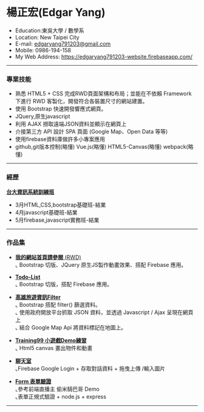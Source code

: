 <h1>楊正宏(Edgar Yang)</h1>
<ul>
  <li>Education:東吳大學 / 數學系
  <li>Location: New Taipei City</li>
  <li>E-mail:  
    <a href="mailto:edgaryang791203@gmail.com">edgaryang791203@gmail.com</a>
   </li>
  <li>Mobile: 0986-194-158</li></li>
  <li>My Web Address: 
    <a href="https://edgaryang791203-website.firebaseapp.com/" target="_blank">https://edgaryang791203-website.firebaseapp.com/</a>
  </li>
</ul>
<hr></hr>
<h3>專業技能</h3>
<ul>
  <li>熟悉 HTML5 + CSS 完成RWD頁面架構和布局；並能在不依賴 Framework 下進行 RWD 客製化，開發符合各裝置尺寸的網站建置。</li>
  <li>使用 Bootstrap 快速開發響應式網頁。</li>
  <li>JQuery,原生javascript</li>
  <li>利用 AJAX 撈取遠端JSON資料並顯示在網頁上</li>
  <li>介接第三方 API 設計 SPA 頁面 (Google Map、Open Data 等等)</li>
  <li>使用firebase資料庫做許多小專案應用</li>
  <li>github,git版本控制(略懂) 
      Vue.js(略懂) 
      HTML5-Canvas(略懂) 
      webpack(略懂)
  </li>
</ul>
<hr></hr>
<h3>經歷</h3>
<a href="https://train.csie.ntu.edu.tw/train/">
    <b>台大資訊系統訓練班</b>
  </a>
<ul>
  <li>3月HTML,CSS,bootstrap基礎班-結業</li>
  <li>4月javascript基礎班-結業</li>
  <li>5月firebase,javascript實務班-結業</li>
</ul>
<hr></hr>
<h3>作品集</h3>
<ul>
  <li>
    <p>
        <a href="https://edgaryang791203-website.firebaseapp.com/" target="_blank" rel="nofollow">
          <b>我的網站首頁請參閱</b>
           (RWD)
        </a>
        </br>
          ⌞ Bootstrap 切版、JQuery 原生JS製作動畫效果、搭配 Firebase 應用。
    </p>
  </li>
  <li>
    <p>
        <a href="https://edgaryang791203.github.io/todo-list/" target="_blank" rel="nofollow">
          <b>Todo-List</b>
        </a>
        </br>
          ⌞ Bootstrap 切版，搭配 Firebase 應用。
    </p>
  </li>
  <li>
    <p>
        <a href="https://edgaryang791203.github.io/filter-practice/" target="_blank" rel="nofollow">
          <b>高雄旅遊資訊Filter</b>
        </a>
        </br>
          ⌞ Bootstrap 搭配 filter() 篩選資料。
        </br>
          ⌞ 使用政府開放平台抓取 JSON 資料，並透過 Javascript / Ajax 呈現在網頁上
        </br>
          ⌞ 結合 Google Map Api 將資料標記在地圖上。
    </p>
  </li>
  <li>
    <p>
        <a href="https://edgaryang791203.github.io/small-game-demo/" target="_blank" rel="nofollow">
          <b>Training99 小遊戲Demo練習</b>
        </a>
        </br>
          ⌞ Html5 canvas 畫出物件和動畫
    </p>
  </li>
  <li>
    <p>
        <a href="https://edgaryang791203.github.io/chatroomDemo/" target="_blank" rel="nofollow">
          <b>聊天室</b>
        </a>
        </br>
        ⌞Firebase Google Login + 存取對話資料 + 拖曳上傳 /輸入圖片
    </p>
  </li>
  <li>
    <p>
        <a href="https://edgaryang791203.github.io/form-Validation/dist/" target="_blank" rel="nofollow">
          <b>Form 表單驗證</b>
        </a>
        </br>
          ⌞參考前端直播主 偷米騎巴哥 Demo
        </br>
        ⌞表單正規式驗證 + node.js + express
    </p>
  </li>
</ul>
<hr></hr>
